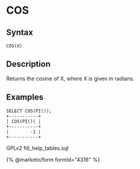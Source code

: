 
# COS

## Syntax


```
COS(X)
```

## Description


Returns the cosine of X, where X is given in radians.


## Examples


```
SELECT COS(PI());
+-----------+
| COS(PI()) |
+-----------+
|        -1 |
+-----------+
```


GPLv2 fill_help_tables.sql


{% @marketo/form formId="4316" %}
